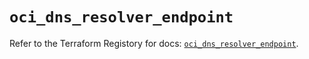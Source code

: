 # `oci_dns_resolver_endpoint`

Refer to the Terraform Registory for docs: [`oci_dns_resolver_endpoint`](https://registry.terraform.io/providers/oracle/oci/6.18.0/docs/resources/dns_resolver_endpoint).
